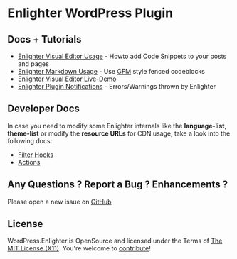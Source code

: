 Enlighter WordPress Plugin
=============================

Docs + Tutorials
---------------------------------

* [Enlighter Visual Editor Usage](Usage_VisualEditor.md) - Howto add Code Snippets to your posts and pages
* [Enlighter Markdown Usage](Usage_Markdown.md) - Use [GFM](https://help.github.com/articles/creating-and-highlighting-code-blocks/) style fenced codeblocks
* [Enlighter Visual Editor Live-Demo](https://tinymce.enlighterjs.org/)
* [Enlighter Plugin Notifications](PluginNotifications.md) - Errors/Warnings thrown by Enlighter

Developer Docs
-----------------------

In case you need to modify some Enlighter internals like the **language-list**, **theme-list** or modify the **resource URLs** for CDN usage, take a look into the following docs:

* [Filter Hooks](FilterHooks.md)
* [Actions](ActionsEvents.md)

Any Questions ? Report a Bug ? Enhancements ?
---------------------------------------------
Please open a new issue on [GitHub](https://github.com/EnlighterJS/Plugin.WordPress/issues)

License
-------
WordPress.Enlighter is OpenSource and licensed under the Terms of [The MIT License (X11)](http://opensource.org/licenses/MIT). You're welcome to [contribute](https://github.com/EnlighterJS/Plugin.WordPress/blob/master/CONTRIBUTE.md)!
